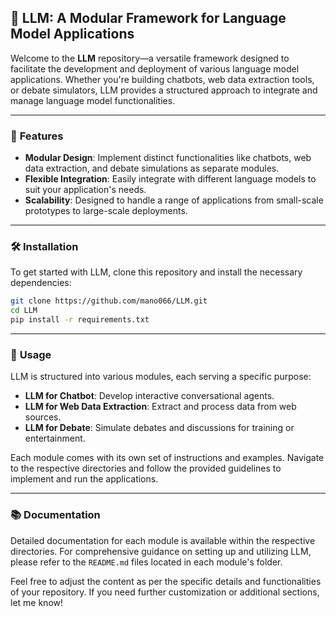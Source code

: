 ## 🧠 **LLM: A Modular Framework for Language Model Applications**

Welcome to the **LLM** repository—a versatile framework designed to facilitate the development and deployment of various language model applications. Whether you're building chatbots, web data extraction tools, or debate simulators, LLM provides a structured approach to integrate and manage language model functionalities.

---

### 🔧 **Features**

* **Modular Design**: Implement distinct functionalities like chatbots, web data extraction, and debate simulations as separate modules.
* **Flexible Integration**: Easily integrate with different language models to suit your application's needs.
* **Scalability**: Designed to handle a range of applications from small-scale prototypes to large-scale deployments.

---

### 🛠 **Installation**

To get started with LLM, clone this repository and install the necessary dependencies:

```bash
git clone https://github.com/mano066/LLM.git
cd LLM
pip install -r requirements.txt
```

---

### 🚀 **Usage**

LLM is structured into various modules, each serving a specific purpose:

* **LLM for Chatbot**: Develop interactive conversational agents.
* **LLM for Web Data Extraction**: Extract and process data from web sources.
* **LLM for Debate**: Simulate debates and discussions for training or entertainment.

Each module comes with its own set of instructions and examples. Navigate to the respective directories and follow the provided guidelines to implement and run the applications.

---

### 📚 **Documentation**

Detailed documentation for each module is available within the respective directories. For comprehensive guidance on setting up and utilizing LLM, please refer to the `README.md` files located in each module's folder.



Feel free to adjust the content as per the specific details and functionalities of your repository. If you need further customization or additional sections, let me know!
